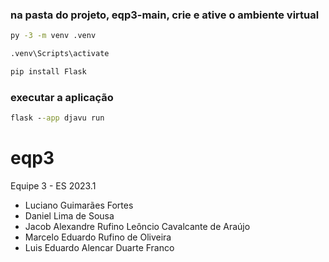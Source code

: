 ### na pasta do projeto, eqp3-main, crie e ative o ambiente virtual
```cmd
py -3 -m venv .venv
```

```cmd
.venv\Scripts\activate
```

```cmd
pip install Flask
```
### executar a aplicação
```cmd
flask --app djavu run 
```






# eqp3
Equipe 3 - ES 2023.1
- Luciano Guimarães Fortes
- Daniel Lima de Sousa
- Jacob Alexandre Rufino Leôncio Cavalcante de Araújo
- Marcelo Eduardo Rufino de Oliveira 
- Luis Eduardo Alencar Duarte Franco
